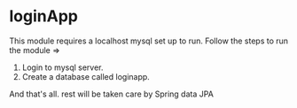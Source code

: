# loginApp

This module requires a localhost mysql set up to run.
Follow the steps to run the module =>

1. Login to mysql server.
2. Create a database called loginapp.

And that's all. rest will be taken care by Spring data JPA

